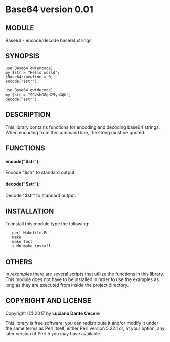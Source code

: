 # Base64 version 0.01

## MODULE

Base64 - encode/decode base64 strings.

## SYNOPSIS

````
use Base64 qw(encode);
my $str = "Hello world";
$Base64::newline = 0;
encode("$str");

use Base64 qw(decode);
my $str = "SGVsbG8gd29ybGQK";
decode("$str");
````

## DESCRIPTION

This library contains functions for encoding and decoding base64 strings. When encoding from the command line, the string must be quoted.

## FUNCTIONS

#### encode("$str");
Encode "$str" to standard output.
#### decode("$str");
Decode "$str" to standard output.

## INSTALLATION

To install this module type the following:

````
   perl Makefile.PL
   make
   make test
   sudo make install
````

## OTHERS

In */examples* there are several scripts that utilize the functions in this library. This module does not have to be installed in order to use the examples as long as they are executed from inside the project directory.

## COPYRIGHT AND LICENSE

Copyright (C) 2017 by **Luciano Dante Cecere**

This library is free software; you can redistribute it and/or modify
it under the same terms as Perl itself, either Perl version 5.22.1 or,
at your option, any later version of Perl 5 you may have available.
